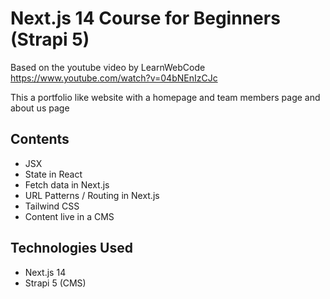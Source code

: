 # Next.js 14 Course for Beginners (Strapi 5)

Based on the youtube video by LearnWebCode https://www.youtube.com/watch?v=04bNEnIzCJc

This a portfolio like website with a homepage and team members page and about us page

## Contents

- JSX
- State in React
- Fetch data in Next.js
- URL Patterns / Routing in Next.js
- Tailwind CSS
- Content live in a CMS

## Technologies Used

- Next.js 14
- Strapi 5 (CMS)
